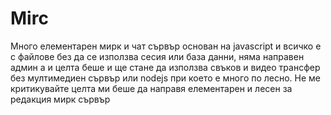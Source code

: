 # Mirc
Много елементарен мирк и чат сървър основан на javascript и всичко е с файлове без да се използва сесия или база данни, няма направен админ а и целта беше и ще стане да използва свъков и видео трансфер без мултимедиен сървър или nodejs при което е много по лесно. Не ме критикувайте целта ми беше да направя елементарен и лесен за редакция мирк сървър

